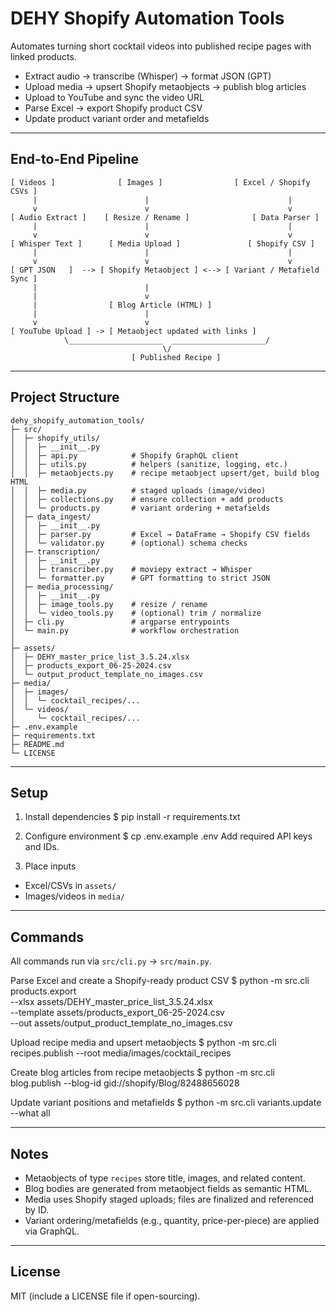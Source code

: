 # DEHY Shopify Automation Tools

Automates turning short cocktail videos into published recipe pages with linked products.

- Extract audio → transcribe (Whisper) → format JSON (GPT)
- Upload media → upsert Shopify metaobjects → publish blog articles
- Upload to YouTube and sync the video URL
- Parse Excel → export Shopify product CSV
- Update product variant order and metafields

---
## End-to-End Pipeline
```
[ Videos ]              [ Images ]                [ Excel / Shopify CSVs ]
     |                        |                               |
     v                        v                               v
[ Audio Extract ]    [ Resize / Rename ]              [ Data Parser ]
     |                        |                               |
     v                        v                               v
[ Whisper Text ]      [ Media Upload ]               [ Shopify CSV ]
     |                        |                               |
     v                        v                               v
[ GPT JSON   ]  --> [ Shopify Metaobject ] <--> [ Variant / Metafield Sync ]
     |                        |
     |                        v
     |                [ Blog Article (HTML) ]
     |                        |
     v                        v
[ YouTube Upload ] -> [ Metaobject updated with links ]
            \_____________________  _____________________/
                                  \/
                           [ Published Recipe ]
```
---

## Project Structure
```
dehy_shopify_automation_tools/
├─ src/
│  ├─ shopify_utils/
│  │  ├─ __init__.py
│  │  ├─ api.py            # Shopify GraphQL client
│  │  ├─ utils.py          # helpers (sanitize, logging, etc.)
│  │  ├─ metaobjects.py    # recipe metaobject upsert/get, build blog HTML
│  │  ├─ media.py          # staged uploads (image/video)
│  │  ├─ collections.py    # ensure collection + add products
│  │  └─ products.py       # variant ordering + metafields
│  ├─ data_ingest/
│  │  ├─ __init__.py
│  │  ├─ parser.py         # Excel → DataFrame → Shopify CSV fields
│  │  └─ validator.py      # (optional) schema checks
│  ├─ transcription/
│  │  ├─ __init__.py
│  │  ├─ transcriber.py    # moviepy extract → Whisper
│  │  └─ formatter.py      # GPT formatting to strict JSON
│  ├─ media_processing/
│  │  ├─ __init__.py
│  │  ├─ image_tools.py    # resize / rename
│  │  └─ video_tools.py    # (optional) trim / normalize
│  ├─ cli.py               # argparse entrypoints
│  └─ main.py              # workflow orchestration
│
├─ assets/
│  ├─ DEHY_master_price_list_3.5.24.xlsx
│  ├─ products_export_06-25-2024.csv
│  └─ output_product_template_no_images.csv
├─ media/
│  ├─ images/
│  │  └─ cocktail_recipes/...
│  └─ videos/
│     └─ cocktail_recipes/...
├─ .env.example
├─ requirements.txt
├─ README.md
└─ LICENSE
```
---

## Setup

1) Install dependencies
$ pip install -r requirements.txt

2) Configure environment
$ cp .env.example .env
Add required API keys and IDs.

3) Place inputs
- Excel/CSVs in `assets/`
- Images/videos in `media/`

---

## Commands

All commands run via `src/cli.py` → `src/main.py`.

Parse Excel and create a Shopify-ready product CSV
$ python -m src.cli products.export \
  --xlsx assets/DEHY_master_price_list_3.5.24.xlsx \
  --template assets/products_export_06-25-2024.csv \
  --out assets/output_product_template_no_images.csv

Upload recipe media and upsert metaobjects
$ python -m src.cli recipes.publish --root media/images/cocktail_recipes

Create blog articles from recipe metaobjects
$ python -m src.cli blog.publish --blog-id gid://shopify/Blog/82488656028

Update variant positions and metafields
$ python -m src.cli variants.update --what all

---

## Notes

- Metaobjects of type `recipes` store title, images, and related content.
- Blog bodies are generated from metaobject fields as semantic HTML.
- Media uses Shopify staged uploads; files are finalized and referenced by ID.
- Variant ordering/metafields (e.g., quantity, price-per-piece) are applied via GraphQL.

---

## License

MIT (include a LICENSE file if open-sourcing).
